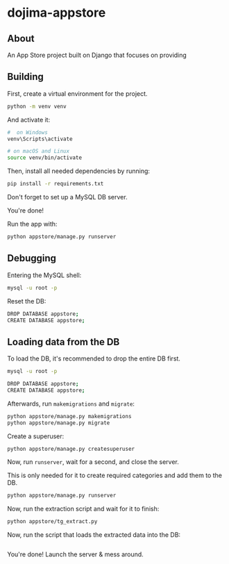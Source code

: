# dojima-appstore

## About

An App Store project built on Django that focuses on providing

## Building

First, create a virtual environment for the project.

```bash
python -m venv venv
```

And activate it:

```bash
#  on Windows
venv\Scripts\activate

# on macOS and Linux
source venv/bin/activate
```

Then, install all needed dependencies by running:

```bash
pip install -r requirements.txt
```

Don't forget to set up a MySQL DB server.

You're done!

Run the app with:

```bash
python appstore/manage.py runserver
```

## Debugging

Entering the MySQL shell:

```bash
mysql -u root -p
```

Reset the DB:

```bash
DROP DATABASE appstore;
CREATE DATABASE appstore;
```

## Loading data from the DB

To load the DB, it's recommended to drop the entire DB first.

```bash
mysql -u root -p
```

```bash
DROP DATABASE appstore;
CREATE DATABASE appstore;
```

Afterwards, run `makemigrations` and `migrate`:

```bash
python appstore/manage.py makemigrations
python appstore/manage.py migrate
```

Create a superuser:

```bash
python appstore/manage.py createsuperuser
```

Now, run `runserver`, wait for a second, and close the server.

This is only needed for it to create required categories and add them to the DB.

```bash
python appstore/manage.py runserver
```

Now, run the extraction script and wait for it to finish:

```bash
python appstore/tg_extract.py 
```

Now, run the script that loads the extracted data into the DB:

```bash

```

You're done! Launch the server & mess around.

